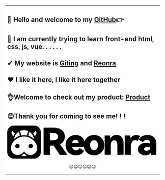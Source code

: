 <link rel="stylesheet" type="text/css" heef="css/index.css">  
<font face="Alibaba_PuHuiTi_2.0_55_Regular_85_Bold">
<table><tr><td bgcolor=#ffffff>  

## 👋 Hello and welcome to my  [GitHub](https://github.com/reonra)👉

## 🔭 I am currently trying to learn front-end html, css, js, vue. . . . . .  

## ✔ My website is [Giting](https://www.giting.net) and [Reonra](https://www.reonra.com)  

## ❤ I like it here, I like it here together  

## 👌Welcome to check out my product: [Product](https://cp.giting.net/)  

## 😊Thank you for coming to see me! ! !  

![logo](/images/reonra-logo.png)  <center>
😊😊😊😊😊😊
</td></tr><table>
</font>


